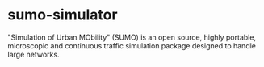 # sumo-simulator
"Simulation of Urban MObility" (SUMO) is an open source, highly portable, microscopic and continuous traffic simulation package designed to handle large networks.

